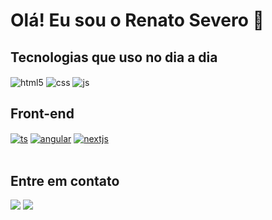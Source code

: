 # Olá! Eu sou o Renato Severo 👋

## Tecnologias que uso no dia a dia
<div style="display: inline_block">
  <img align="center" alt="html5" src="https://img.shields.io/badge/Java-ED8B00?style=for-the-badge&logo=openjdk&logoColor=white" />
  <img align="center" alt="css" src="https://img.shields.io/badge/Spring-6DB33F?style=for-the-badge&logo=spring&logoColor=white" />
  <img align="center" alt="js" src="https://img.shields.io/badge/MySQL-00000F?style=for-the-badge&logo=mysql&logoColor=white" />
</div>

## Front-end
<div style="display: inline_block">
   <a href="#!"><img align="center" alt="ts" src="https://img.shields.io/badge/React-20232A?style=for-the-badge&logo=react&logoColor=61DAFB" /></a>
   <a href="#!"><img align="center" alt="angular" src="https://img.shields.io/badge/Next-black?style=for-the-badge&logo=next.js&logoColor=white" /></a>
   <a href="#!"><img align="center" alt="nextjs" src="https://img.shields.io/badge/JavaScript-323330?style=for-the-badge&logo=javascript&logoColor=F7DF1E" /></a>
</div><br/>

## Entre em contato

<div> 
  <a href ="mailto:renatoosevero@gmail.com"><img src="https://img.shields.io/badge/-Gmail-%23333?style=for-the-badge&logo=gmail&logoColor=white" /></a>
  <a href="https://www.linkedin.com/in/renatosevero/"><img src="https://img.shields.io/badge/-LinkedIn-%230077B5?style=for-the-badge&logo=linkedin&logoColor=white" target="_blank" /></a>
</div>
